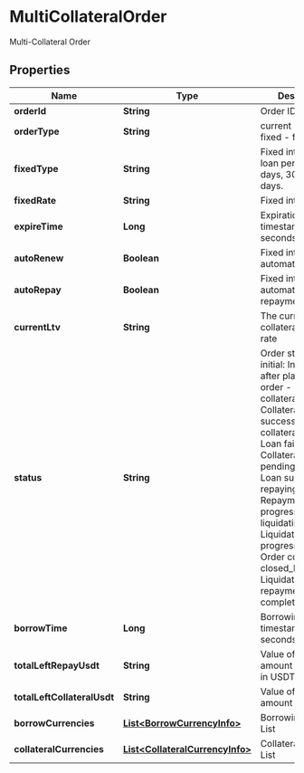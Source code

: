 
# MultiCollateralOrder

Multi-Collateral Order

## Properties

Name | Type | Description | Notes
------------ | ------------- | ------------- | -------------
**orderId** | **String** | Order ID |  [optional]
**orderType** | **String** | current - current, fixed - fixed |  [optional]
**fixedType** | **String** | Fixed interest rate loan periods: 7d - 7 days, 30d - 30 days. |  [optional]
**fixedRate** | **String** | Fixed interest rate |  [optional]
**expireTime** | **Long** | Expiration time, timestamp, unit in seconds. |  [optional]
**autoRenew** | **Boolean** | Fixed interest rate, automatic renewal |  [optional]
**autoRepay** | **Boolean** | Fixed interest rate, automatic repayment |  [optional]
**currentLtv** | **String** | The current collateralization rate |  [optional]
**status** | **String** | Order status: - initial: Initial state after placing the order - collateral_deducted: Collateral deduction successful - collateral_returning: Loan failed - Collateral return pending - lent: Loan successful - repaying: Repayment in progress - liquidating: Liquidation in progress - finished: Order completed - closed_liquidated: Liquidation and repayment completed |  [optional]
**borrowTime** | **Long** | Borrowing time, timestamp in seconds |  [optional]
**totalLeftRepayUsdt** | **String** | Value of Left repay amount converted in USDT |  [optional]
**totalLeftCollateralUsdt** | **String** | Value of Collateral amount in USDT |  [optional]
**borrowCurrencies** | [**List&lt;BorrowCurrencyInfo&gt;**](BorrowCurrencyInfo.md) | Borrowing Currency List |  [optional]
**collateralCurrencies** | [**List&lt;CollateralCurrencyInfo&gt;**](CollateralCurrencyInfo.md) | Collateral Currency List |  [optional]

